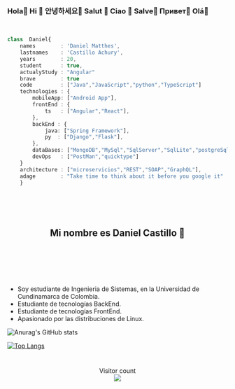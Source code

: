### Hola👋    Hi 👋   안녕하세요👋  Salut 👋  Ciao 👋   Salve👋  Привет👋   Olá👋

<br>


```typescript
class  Daniel{
    names        : 'Daniel Matthes',
    lastnames    : 'Castillo Achury',
    years        : 20,
    student      : true,
    actualyStudy : "Angular"
    brave        : true
    code         : ["Java","JavaScript","python","TypeScript"]
    technologies : {
        mobileApp: ["Android App"],
        frontEnd : {
            ts   : ["Angular","React"],
        },
        backEnd : {
            java: ["Spring Framework"],
            py  : ["Django","Flask"], 
        },
        dataBases: ["MongoDB","MySql","SqlServer","SqlLite","postgreSql"],
        devOps   : ["PostMan","quicktype"]
    }
    architecture : ["microservicios","REST","SOAP","GraphQL"],
    adage        : "Take time to think about it before you google it"
    }
```

<br>
<br>
<br>


<h2 align="center"> Mi nombre es <strong>Daniel Castillo</strong> 🏰</h2>


<br>
<br>
<br>


#


 - Soy estudiante de Ingenieria de Sistemas, en la Universidad de Cundinamarca de Colombia.
 - Estudiante de tecnologías BackEnd.
 - Estudiante de tecnologías FrontEnd.
 - Apasionado por las distribuciones de Linux.
  			



![Anurag's GitHub stats](https://github-readme-stats.vercel.app/api?username=Daniel-Cas&show_icons=true&theme=radical)

[![Top Langs](https://github-readme-stats.vercel.app/api/top-langs/?username=Daniel-Cas&layout=compact)](https://github.com/anuraghazra/github-readme-stats)



#
<p align="center"> 
    Visitor count <br>
    <img src="https://profile-counter.glitch.me/Daniel-Cas/count.svg" /> 
</p>



